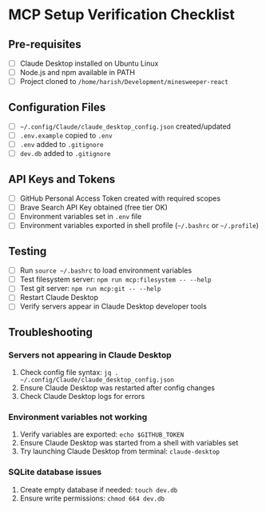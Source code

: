 # MCP Setup Verification Checklist

## Pre-requisites

- [ ] Claude Desktop installed on Ubuntu Linux
- [ ] Node.js and npm available in PATH
- [ ] Project cloned to `/home/harish/Development/minesweeper-react`

## Configuration Files

- [ ] `~/.config/Claude/claude_desktop_config.json` created/updated
- [ ] `.env.example` copied to `.env`
- [ ] `.env` added to `.gitignore`
- [ ] `dev.db` added to `.gitignore`

## API Keys and Tokens

- [ ] GitHub Personal Access Token created with required scopes
- [ ] Brave Search API Key obtained (free tier OK)
- [ ] Environment variables set in `.env` file
- [ ] Environment variables exported in shell profile (`~/.bashrc` or `~/.profile`)

## Testing

- [ ] Run `source ~/.bashrc` to load environment variables
- [ ] Test filesystem server: `npm run mcp:filesystem -- --help`
- [ ] Test git server: `npm run mcp:git -- --help`
- [ ] Restart Claude Desktop
- [ ] Verify servers appear in Claude Desktop developer tools

## Troubleshooting

### Servers not appearing in Claude Desktop

1. Check config file syntax: `jq . ~/.config/Claude/claude_desktop_config.json`
2. Ensure Claude Desktop was restarted after config changes
3. Check Claude Desktop logs for errors

### Environment variables not working

1. Verify variables are exported: `echo $GITHUB_TOKEN`
2. Ensure Claude Desktop was started from a shell with variables set
3. Try launching Claude Desktop from terminal: `claude-desktop`

### SQLite database issues

1. Create empty database if needed: `touch dev.db`
2. Ensure write permissions: `chmod 664 dev.db`
